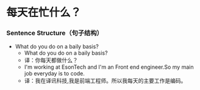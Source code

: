 # 每天在忙什么？

### Sentence Structure（句子结构）

- What do you do on a baily basis?
  - What do you do on a baily basis?
  - 译：你每天都做什么？
  - I'm working at EsonTech and I'm an Front end engineer.So my main job everyday is to code.
  - 译：我在译讯科技,我是前端工程师。所以我每天的主要工作是编码。
